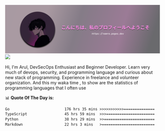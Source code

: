 ![banner](.github/profile-markdown.png)
<img src="https://user-images.githubusercontent.com/73097560/115834477-dbab4500-a447-11eb-908a-139a6edaec5c.gif"></p>

Hi, I'm Arul, DevSecOps Enthusiast and Beginner Developer. Learn very much of devops, security, and programming language and curious about new stack of programming. Experience in freelance and volunteer organization. And this my waka time , to show are the statistics of programming languages that I often use

📊 **Quote Of The Day is:**
<!--START_SECTION:waka-->

```txt
Go                         176 hrs 35 mins >>>>>>>>>>>==============   44.13 %
TypeScript                 45 hrs 59 mins  >>>======================   11.49 %
Python                     38 hrs 29 mins  >>=======================   09.62 %
Markdown                   22 hrs 3 mins   >========================   05.51 %
```

<!--END_SECTION:waka-->
